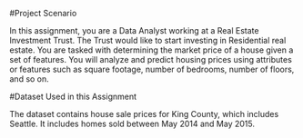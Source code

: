 #Project Scenario

In this assignment, you are a Data Analyst working at a Real Estate Investment Trust. The Trust would like to start investing in Residential real estate. You are tasked with determining the market price of a house given a set of features. You will analyze and predict housing prices using attributes or features such as square footage, number of bedrooms, number of floors, and so on.

#Dataset Used in this Assignment

The dataset contains house sale prices for King County, which includes Seattle. It includes homes sold between May 2014 and May 2015. 
